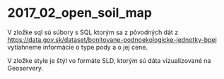 # 2017_02_open_soil_map
V zložke sql sú súbory  s SQL ktorým sa z pôvodných dát z https://data.gov.sk/dataset/bonitovane-podnoekologicke-jednotky-bpej vytiahneme  informácie o type pody a o jej cene.

V zložke style je štýl vo formáte SLD, ktorým sú dáta vizualizované na Geoservery.  
